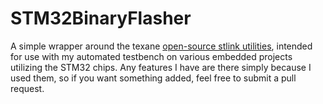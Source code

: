 # STM32BinaryFlasher
A simple wrapper around the texane [open-source stlink utilities](https://github.com/texane/stlink), intended for use with my automated
testbench on various embedded projects utilizing the STM32 chips. Any features I have are there simply because I used them, so if you want
something added, feel free to submit a pull request.
